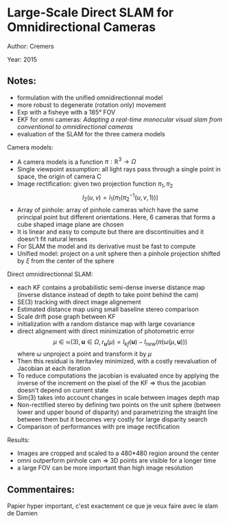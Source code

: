 # Large-Scale Direct SLAM for Omnidirectional Cameras

Author: Cremers

Year: 2015

Notes:
---
* formulation with the unified omnidirectionnal model
* more robust to degenerate (rotation only) movement
* Exp with a fisheye with a 185° FOV
* EKF for omni cameras: *Adapting a
real-time monocular visual slam from conventional to omnidirectional
cameras*
* evaluation of the SLAM for the three camera models

Camera models:
* A camera models is a function $\pi : \mathbb{R}^3 \rightarrow \Omega$
* Single viewpoint assumption: all light rays pass through a single point in space, the origin of camera C
* Image rectification: given two projection function $\pi_1, \pi_2$
$$
I_2(u,v) = I_1(\pi_1(\pi_2^{-1}(u,v,1)))
$$
* Array of pinhole: array of pinhole cameras which have the same principal point but different orientations. Here, 6 cameras that forms a cube shaped image plane are chosen
* It is linear and easy to compute but there are discontinuities and it doesn't fit natural lenses
* For SLAM the model and its derivative must be fast to compute 
* Unified model: project on a unit sphere then a pinhole projection shifted by $\xi$ from the center of the sphere

Direct omnidirectionnal SLAM:
* each KF contains a probabilistic semi-dense inverse distance map (inverse distance instead of depth to take point behind the cam)
* SE(3) tracking with direct image alignement
* Estimated distance map using small baseline stereo comparison
* Scale drift pose graph between KF
* initialization with a random distance map with large covariance 
* direct alignement with direct minimization of photometric error
$$
\mu \in \mathfrak{se}(3), \mathbf{u} \in \Omega, r_\mathbf{u}(\mu)
= I_{kf}(\mathbf{u}) - I_{new}(\pi(\omega(\mu,\mathbf{u})))
$$
where $\omega$ unproject a point and transform it by $\mu$
* Then this residual is iteritavley minimized, with a costly reevaluation of Jacobian at each iteration
* To reduce computations the jacobian is evaluated once by applying the inverse of the increment on the pixel of the KF => thus the jacobian doesn't depend on current state
* Sim(3) takes into account changes in scale between images depth map
* Non-rectified stereo by defining two points on the unit sphere (between lower and upper bound of disparity) and parametrizing the straight line between them but it becomes very costly for large disparity search
* Comparison of performances with pre image rectification

Results:
* Images are cropped and scaled to a 480*480 region around the center
* omni outperform pinhole cam => 3D points are visible for a longer time
* a large FOV can be more important than high image resolution

Commentaires:
---

Papier hyper important, c'est exactement ce que je veux faire avec le slam de Damien